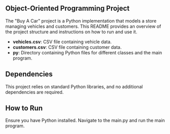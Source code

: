 ## Object-Oriented Programming Project

The "Buy A Car" project is a Python implementation that models a store managing vehicles and customers. This README provides an overview of the project structure and instructions on how to run and use it.

- **vehicles.csv**: CSV file containing vehicle data.
- **customers.csv**: CSV file containing customer data.
- **py**: Directory containing Python files for different classes and the main program.
  
## Dependencies
This project relies on standard Python libraries, and no additional dependencies are required.
## How to Run
Ensure you have Python installed. Navigate to the main.py and run the main program.

